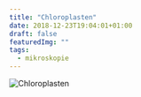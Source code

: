 ```yaml
---
title: "Chloroplasten"
date: 2018-12-23T19:04:01+01:00
draft: false
featuredImg: ""
tags: 
  - mikroskopie
---
```


![Chloroplasten](/images/chloroplasten.jpg)
